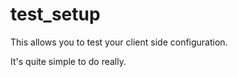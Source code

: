 test_setup
==========

This allows you to test your client side configuration.

It's quite  simple to do really.



